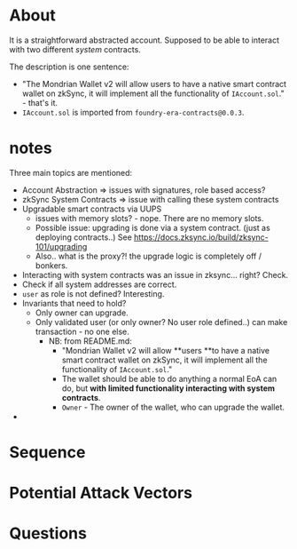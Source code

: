 # About 
It is a straightforward abstracted account. Supposed to be able to interact with two different _system_ contracts. 

The description is one sentence: 
- "The Mondrian Wallet v2 will allow users to have a native smart contract wallet on zkSync, it will implement all the functionality of `IAccount.sol`." - that's it. 
- `IAccount.sol` is imported from `foundry-era-contracts@0.0.3`. 


# notes
Three main topics are mentioned: 
- Account Abstraction => issues with signatures, role based access? 
- zkSync System Contracts => issue with calling these system contracts
- Upgradable smart contracts via UUPS 
  - issues with memory slots? - nope. There are no memory slots. 
  - Possible issue: upgrading is done via a system contract. (just as deploying contracts..) See https://docs.zksync.io/build/zksync-101/upgrading
  - Also.. what is the proxy?! the upgrade logic is completely off / bonkers. 
- Interacting with system contracts was an issue in zksync... right? Check. 
- Check if all system addresses are correct.
- `user` as role is not defined? Interesting.
- Invariants that need to hold? 
  - Only owner can upgrade. 
  - Only validated user (or only owner? No user role defined..) can make transaction - no one else.
    - NB: from README.md: 
      - "Mondrian Wallet v2 will allow **users **to have a native smart contract wallet on zkSync, it will implement all the functionality of `IAccount.sol`." 
      - The wallet should be able to do anything a normal EoA can do, but **with limited functionality interacting with system contracts**.  
      - `Owner` - The owner of the wallet, who can upgrade the wallet.
- 

# Sequence


# Potential Attack Vectors 


# Questions 